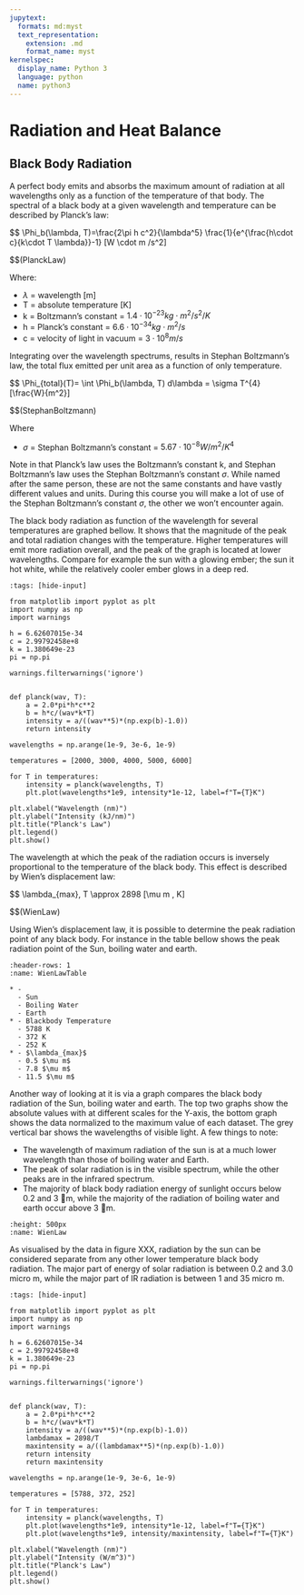 ```yaml
---
jupytext:
  formats: md:myst
  text_representation:
    extension: .md
    format_name: myst
kernelspec:
  display_name: Python 3
  language: python
  name: python3
---
```


# Radiation and Heat Balance

## Black Body Radiation

A perfect body emits and absorbs the maximum amount of radiation at all wavelengths only as a function of the temperature of that body. 
The spectral of a black body at a given wavelength and temperature can be described by Planck’s law:

$$
\Phi_b(\lambda, T)=\frac{2\pi h c^2}{\lambda^5} \frac{1}{e^{\frac{h\cdot c}{k\cdot T \lambda}}-1} [W \cdot m /s^2]

$$(PlanckLaw)

Where:
* $\lambda$ = wavelength [m]
* T = absolute temperature [K]
* k = Boltzmann’s constant = $1.4\cdot 10^{-23} kg \cdot m^2/s^2/K$
* h = Planck’s constant = $6.6\cdot 10^{-34} kg \cdot m^2/s$
* c = velocity of light in vacuum = $3 \cdot 10^{8} m/s$

Integrating over the wavelength spectrums, results in Stephan Boltzmann’s law, the total flux emitted per unit area as a function of only temperature. 

$$
\Phi_{total}(T)= \int \Phi_b(\lambda, T) d\lambda = \sigma T^{4} [\frac{W}{m^2}]

$$(StephanBoltzmann)

Where
* $\sigma$ = Stephan Boltzmann’s constant = $5.67\cdot 10^{-8} W/m^2/K^4$

Note in that Planck’s law uses the Boltzmann’s constant k, and Stephan Boltzmann’s law uses the Stephan Boltzmann’s constant $\sigma$. 
While named after the same person, these are not the same constants and have vastly different values and units. 
During this course you will make a lot of use of the Stephan Boltzmann’s constant $\sigma$, the other we won’t encounter again. 

The black body radiation as function of the wavelength for several temperatures are graphed bellow.
It shows that the magnitude of the peak and total radiation changes with the temperature. Higher temperatures will emit more radiation overall, and the peak of the graph is located at lower wavelengths. 
Compare for example the sun with a glowing ember; the sun it hot white, while the relatively cooler ember glows in a deep red. 

```{code-cell} ipython3
:tags: [hide-input]

from matplotlib import pyplot as plt 
import numpy as np
import warnings

h = 6.62607015e-34 
c = 2.99792458e+8
k = 1.380649e-23 
pi = np.pi

warnings.filterwarnings('ignore')


def planck(wav, T):
    a = 2.0*pi*h*c**2
    b = h*c/(wav*k*T)
    intensity = a/((wav**5)*(np.exp(b)-1.0))
    return intensity

wavelengths = np.arange(1e-9, 3e-6, 1e-9)

temperatures = [2000, 3000, 4000, 5000, 6000]

for T in temperatures:
    intensity = planck(wavelengths, T)
    plt.plot(wavelengths*1e9, intensity*1e-12, label=f"T={T}K")

plt.xlabel("Wavelength (nm)")
plt.ylabel("Intensity (kJ/nm)")
plt.title("Planck's Law")
plt.legend()
plt.show()
```

The wavelength at which the peak of the radiation occurs is inversely proportional to the temperature of the black body. 
This effect is described by Wien’s displacement law:

$$
\lambda_{max}\, T \approx 2898 [\mu m \, K]

$$(WienLaw)

Using Wien’s displacement law, it is possible to determine the peak radiation point of any black body. 
For instance in the table bellow shows the peak radiation point of the Sun, boiling water and earth. 
```{list-table} Wien's Law
:header-rows: 1
:name: WienLawTable

* - 
  - Sun
  - Boiling Water
  - Earth
* - Blackbody Temperature
  - 5788 K
  - 372 K
  - 252 K
* - $\lambda_{max}$
  - 0.5 $\mu m$
  - 7.8 $\mu m$
  - 11.5 $\mu m$
```

Another way of looking at it is via a graph compares the black body radiation of the Sun, boiling water and earth. The top two graphs show the absolute values with at different scales for the Y-axis, the bottom graph shows the data normalized to the maximum value of each dataset. The grey vertical bar shows the wavelengths of visible light.
A few things to note:
 * The wavelength of maximum radiation of the sun is at a much lower wavelength than those of boiling water and Earth. 
 * The peak of solar radiation is in the visible spectrum, while the other peaks are in the infrared spectrum. 
 * The majority of black body radiation energy of sunlight occurs below 0.2 and 3 m, while the majority of the radiation of boiling water and earth occur above 3 m. 



```{figure} images/WienLaw.png
:height: 500px
:name: WienLaw

```
As visualised by the data in figure XXX, radiation by the sun can be considered separate from any other lower temperature black body radiation. 
The major part of energy of solar radiation is between 0.2 and 3.0 micro m, while the major part of IR radiation is between 1 and 35 micro m. 


```{code-cell} ipython3
:tags: [hide-input]

from matplotlib import pyplot as plt 
import numpy as np
import warnings

h = 6.62607015e-34 
c = 2.99792458e+8
k = 1.380649e-23 
pi = np.pi

warnings.filterwarnings('ignore')


def planck(wav, T):
    a = 2.0*pi*h*c**2
    b = h*c/(wav*k*T)
    intensity = a/((wav**5)*(np.exp(b)-1.0))
	lambdamax = 2898/T
	maxintensity = a/((lambdamax**5)*(np.exp(b)-1.0))
    return intensity
	return maxintensity

wavelengths = np.arange(1e-9, 3e-6, 1e-9)

temperatures = [5788, 372, 252]

for T in temperatures:
    intensity = planck(wavelengths, T)
    plt.plot(wavelengths*1e9, intensity*1e-12, label=f"T={T}K")
	plt.plot(wavelengths*1e9, intensity/maxintensity, label=f"T={T}K")

plt.xlabel("Wavelength (nm)")
plt.ylabel("Intensity (W/m^3)")
plt.title("Planck's Law")
plt.legend()
plt.show()
```